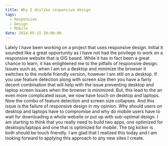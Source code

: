 ```yaml
---
title: Why I dislike responsive design
tags:
  - Responsive
  - Design
  - Mobile
date: 2014-05-15 20:00:00
---
```


Lately I have been working on a project that uses responsive design. Initial it sounded like a great opportunity
as I have not had the privilege to work on a responsive website that is GIS based. While it has in fact been a great
chance to learn, it has enlightened me to the pitfalls of responsive design. Issues such as, when I am on a desktop and
minimize the browser it switches to the mobile friendly version, however I am still on a desktop. If you use feature detection along with screen size then you have a
fairly decent combination that will help with the issue preventing desktop and laptop screen issues when the browser
is minimized. But, this lead to the an even more complicated issue, we now have touch on desktop and laptops. Now the
combo of feature detection and screen size collapses. And this issue is the failure of responsive design in my opinion.
Why should users on desktop and laptops have to compromise and why do mobile users have to wait for downloading a whole
website or put up with sub-optimal design. I am starting to think that you really need to build two apps, one optimized
for desktops/laptops and one that is optimized for mobile. The big kicker is both should be touch friendly. I am glad
that I realized this today and I am looking forward to applying this approach to any new sites I create.